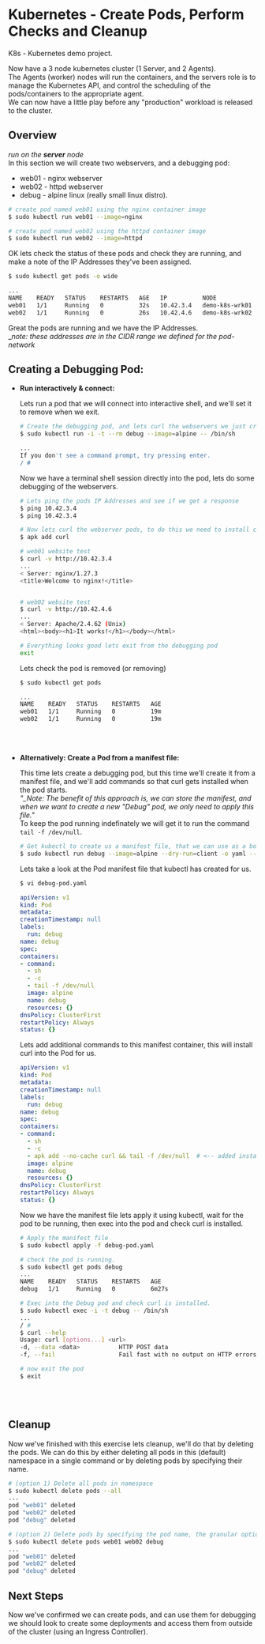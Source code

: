 # Kubernetes - Create Pods, Perform Checks and Cleanup
K8s - Kubernetes demo project.

Now have a 3 node kubernetes cluster (1 Server, and 2 Agents).<br/>
The Agents (worker) nodes will run the containers, and the servers role is to manage the Kubernetes API, and control the scheduling of the pods/containers to the appropriate agent.<br/>
We can now have a little play before any "production" workload is released to the cluster.

## Overview
_run on the __server__ node_ <br/>
In this section we will create two webservers, and a debugging pod: 
* web01 - nginx webserver
* web02 - httpd webserver
* debug - alpine linux (really small linux distro).

```bash
# create pod named web01 using the nginx container image
$ sudo kubectl run web01 --image=nginx

# create pod named web02 using the httpd container image
$ sudo kubectl run web02 --image=httpd
```
OK lets check the status of these pods and check they are running, and make a note of the IP Addresses they've been assigned.
```bash
$ sudo kubectl get pods -o wide

...
NAME    READY   STATUS    RESTARTS   AGE   IP          NODE             NOMINATED NODE   READINESS GATES
web01   1/1     Running   0          32s   10.42.3.4   demo-k8s-wrk01   <none>           <none>
web02   1/1     Running   0          26s   10.42.4.6   demo-k8s-wrk02   <none>           <none>
```

Great the pods are running and we have the IP Addresses.<br/>
__note: these addresses are in the CIDR range we defined for the pod-network_ <br/>

## Creating a Debugging Pod:
* **Run interactively & connect:**

    Lets run a pod that we will connect into interactive shell, and we'll set it to remove when we exit.
    ```bash
    # Create the debugging pod, and lets curl the webservers we just created.
    $ sudo kubectl run -i -t --rm debug --image=alpine -- /bin/sh

    ...
    If you don't see a command prompt, try pressing enter.
    / #
    ```
    Now we have a terminal shell session directly into the pod, lets do some debugging of the webservers.
    ```sh
    # Lets ping the pods IP Addresses and see if we get a response
    $ ping 10.42.3.4
    $ ping 10.42.3.4

    # Now lets curl the webserver pods, to do this we need to install curl (as this is a minimal pod).
    $ apk add curl

    # web01 website test
    $ curl -v http://10.42.3.4
    ...
    < Server: nginx/1.27.3
    <title>Welcome to nginx!</title>


    # web02 website test
    $ curl -v http://10.42.4.6
    ...
    < Server: Apache/2.4.62 (Unix)
    <html><body><h1>It works!</h1></body></html>

    # Everything looks good lets exit from the debugging pod
    exit
    ```

    Lets check the pod is removed (or removing)
    ```bash
    $ sudo kubectl get pods

    ...
    NAME    READY   STATUS    RESTARTS   AGE
    web01   1/1     Running   0          19m
    web02   1/1     Running   0          19m
    ```
    <br/>
    <br/>

* **Alternatively: Create a Pod from a manifest file:**

    This time lets create a debugging pod, but this time we'll create it from a manifest file, and we'll add commands so that curl gets installed when the pod starts. <br/>
    *"_Note: The benefit of this approach is, we can store the manifest, and when we want to create a new "Debug" pod, we only need to apply this file."* <br/>
    To keep the pod running indefinately we will get it to run the command `tail -f /dev/null`.

    ```bash
    # Get kubectl to create us a manifest file, that we can use as a boilerplate
    $ sudo kubectl run debug --image=alpine --dry-run=client -o yaml --command -- tail -f /dev/null > debug-pod.yaml
    ```

    Lets take a look at the Pod manifest file that kubectl has created for us.
    ```bash
    $ vi debug-pod.yaml
    ```
    ```yaml
    apiVersion: v1
    kind: Pod
    metadata:
    creationTimestamp: null
    labels:
      run: debug
    name: debug
    spec:
    containers:
    - command:
      - sh
      - -c
      - tail -f /dev/null
      image: alpine
      name: debug
      resources: {}
    dnsPolicy: ClusterFirst
    restartPolicy: Always
    status: {}
    ```

    Lets add additional commands to this manifest container, this will install curl into the Pod for us.
    ```yaml
    apiVersion: v1
    kind: Pod
    metadata:
    creationTimestamp: null
    labels:
      run: debug
    name: debug
    spec:
    containers:
    - command:
      - sh
      - -c
      - apk add --no-cache curl && tail -f /dev/null  # <-- added install curl
      image: alpine
      name: debug
      resources: {}
    dnsPolicy: ClusterFirst
    restartPolicy: Always
    status: {}
    ```
    
    Now we have the manifest file lets apply it using kubectl, wait for the pod to be running, then exec into the pod and check curl is installed.
    ```bash
    # Apply the manifest file
    $ sudo kubectl apply -f debug-pod.yaml

    # check the pod is running.
    $ sudo kubectl get pods debug
    ...
    NAME    READY   STATUS    RESTARTS   AGE
    debug   1/1     Running   0          6m27s

    # Exec into the Debug pod and check curl is installed.
    $ sudo kubectl exec -i -t debug -- /bin/sh
    ...
    / #
    $ curl --help
    Usage: curl [options...] <url>
    -d, --data <data>           HTTP POST data
    -f, --fail                  Fail fast with no output on HTTP errors

    # now exit the pod
    $ exit
    ```

<br/>
<br/>

## Cleanup
Now we've finished with this exercise lets cleanup, we'll do that by deleting the pods. We can do this by either deleting all pods in this (default) namespace in a single command or by deleting pods by specifying their name.
```bash
# (option 1) Delete all pods in namespace
$ sudo kubectl delete pods --all
...
pod "web01" deleted
pod "web02" deleted
pod "debug" deleted
```
```bash
# (option 2) Delete pods by specifying the pod name, the granular option.
$ sudo kubectl delete pods web01 web02 debug
...
pod "web01" deleted
pod "web02" deleted
pod "debug" deleted
```

## Next Steps
Now we've confirmed we can create pods, and can use them for debugging we should look to create some deployments and access them from outside of the cluster (using an Ingress Controller).
